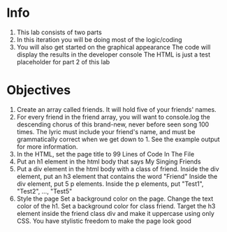 # Info
1. This lab consists of two parts
2. In this iteration you will be doing most of the logic/coding
3. You will also get started on the graphical appearance
The code will display the results in the developer console
The HTML is just a test placeholder for part 2 of this lab
# Objectives
1. Create an array called friends. It will hold five of your friends' names.
2. For every friend in the friend array, you will want to console.log the descending chorus of this brand-new, never before seen song 100 times. The lyric must include your friend's name, and must be grammatically correct when we get down to 1. See the example output for more information.
3. In the HTML, set the page title to 99 Lines of Code In The File
4. Put an h1 element in the html body that says My Singing Friends
5. Put a div element in the html body with a class of friend.
Inside the div element, put an h3 element that contains the word "Friend"
Inside the div element, put 5 p elements.
Inside the p elements, put "Test1", "Test2", ..., "Test5"
6. Style the page
Set a background color on the page.
Change the text color of the h1.
Set a background color for class friend.
Target the h3 element inside the friend class div and make it uppercase using only CSS.
You have stylistic freedom to make the page look good